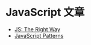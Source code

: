 # JavaScript 文章

* [JS: The Right Way](http://jstherightway.org/)
* [JavaScript Patterns](http://shichuan.github.io/javascript-patterns/)
